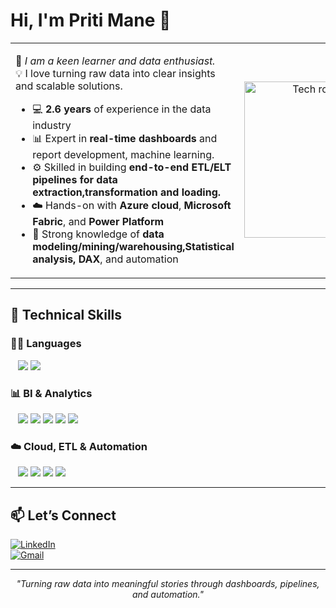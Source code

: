 <h1 align="left">Hi, I'm Priti Mane 👋</h1>

<table>
  <tr>
    <td width="60%" valign="top">

🎯 <em>I am a keen learner and data enthusiast.</em>  
💡 I love turning raw data into clear insights and scalable solutions.

- 💻 <strong>2.6 years</strong> of experience in the data industry  
- 📊 Expert in <strong>real-time dashboards</strong> and report development, machine learning.  
- ⚙️ Skilled in building <strong>end-to-end ETL/ELT pipelines for data extraction,transformation and loading.</strong>  
- ☁️ Hands-on with <strong>Azure cloud</strong>, <strong>Microsoft Fabric</strong>, and <strong>Power Platform</strong>  
- 🧠 Strong knowledge of <strong>data modeling/mining/warehousing,Statistical analysis, DAX</strong>, and automation  

</td>
<td align="center" width="40%">
  <img src="https://user-images.githubusercontent.com/74038190/236119160-976a0405-caa7-470c-9356-16d43402ea0a.gif" width="250" alt="Tech robot GIF"/>
</td>
</tr>
</table>

---

## 🧰 Technical Skills

### 👨‍💻 Languages  
&nbsp;&nbsp;
<img src="https://img.shields.io/badge/Python-3776AB?style=for-the-badge&logo=python&logoColor=white"/>
<img src="https://img.shields.io/badge/SQL-336791?style=for-the-badge&logo=postgresql&logoColor=white"/>

### 📊 BI & Analytics  
&nbsp;&nbsp;
<img src="https://img.shields.io/badge/Power%20BI-F2C811?style=for-the-badge&logo=powerbi&logoColor=black"/>
<img src="https://img.shields.io/badge/Tableau-E97627?style=for-the-badge&logo=tableau&logoColor=white"/>
<img src="https://img.shields.io/badge/Qlik-009845?style=for-the-badge&logo=qlik&logoColor=white"/>
<img src="https://img.shields.io/badge/Excel-217346?style=for-the-badge&logo=microsoft-excel&logoColor=white"/>
<img src="https://img.shields.io/badge/Microsoft%20Fabric-881798?style=for-the-badge&logo=microsoft&logoColor=white"/>

### ☁️ Cloud, ETL & Automation  
&nbsp;&nbsp;
<img src="https://img.shields.io/badge/Azure%20Data%20Factory-0078D4?style=for-the-badge&logo=microsoftazure&logoColor=white"/>
<img src="https://img.shields.io/badge/Databricks-E62B1E?style=for-the-badge&logo=databricks&logoColor=white"/>
<img src="https://img.shields.io/badge/Azure Synapse Analytics-0078D4?style=for-the-badge&logo=azure-devops&logoColor=white"/>
<img src="https://img.shields.io/badge/Power%20Automate-0066CC?style=for-the-badge&logo=microsoftpowerautomate&logoColor=white"/>

---

## 📫 Let’s Connect

[![LinkedIn](https://img.shields.io/badge/LinkedIn-blue?style=for-the-badge&logo=linkedin&logoColor=white)](https://www.linkedin.com/in/priti-mane-434ba5206/)  
[![Gmail](https://img.shields.io/badge/Gmail-red?style=for-the-badge&logo=gmail&logoColor=white)](mailto:pritimane141615@gmail.com)

---

<p align="center"><i>"Turning raw data into meaningful stories through dashboards, pipelines, and automation."</i></p>

